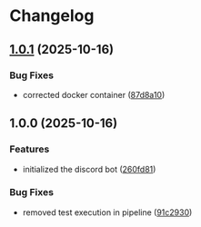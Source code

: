 # Changelog

## [1.0.1](https://github.com/flowcore-io/usable-discord-bot/compare/v1.0.0...v1.0.1) (2025-10-16)


### Bug Fixes

* corrected docker container ([87d8a10](https://github.com/flowcore-io/usable-discord-bot/commit/87d8a10f76ae8b9ab04fb500b43d0a84f55bff28))

## 1.0.0 (2025-10-16)


### Features

* initialized the discord bot ([260fd81](https://github.com/flowcore-io/usable-discord-bot/commit/260fd813c0e64d805596af1f087dff9abf7ebc22))


### Bug Fixes

* removed test execution in pipeline ([91c2930](https://github.com/flowcore-io/usable-discord-bot/commit/91c293041303156bb2d3390f33aa5a709117b3d4))
